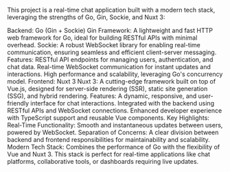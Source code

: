 This project is a real-time chat application built with a modern tech stack, leveraging the strengths of Go, Gin, Sockie, and Nuxt 3:

Backend: Go (Gin + Sockie)
Gin Framework: A lightweight and fast HTTP web framework for Go, ideal for building RESTful APIs with minimal overhead.
Sockie: A robust WebSocket library for enabling real-time communication, ensuring seamless and efficient client-server messaging.
Features:
RESTful API endpoints for managing users, authentication, and chat data.
Real-time WebSocket communication for instant updates and interactions.
High performance and scalability, leveraging Go's concurrency model.
Frontend: Nuxt 3
Nuxt 3: A cutting-edge framework built on top of Vue.js, designed for server-side rendering (SSR), static site generation (SSG), and hybrid rendering.
Features:
A dynamic, responsive, and user-friendly interface for chat interactions.
Integrated with the backend using RESTful APIs and WebSocket connections.
Enhanced developer experience with TypeScript support and reusable Vue components.
Key Highlights:
Real-Time Functionality: Smooth and instantaneous updates between users, powered by WebSocket.
Separation of Concerns: A clear division between backend and frontend responsibilities for maintainability and scalability.
Modern Tech Stack: Combines the performance of Go with the flexibility of Vue and Nuxt 3.
This stack is perfect for real-time applications like chat platforms, collaborative tools, or dashboards requiring live updates.
